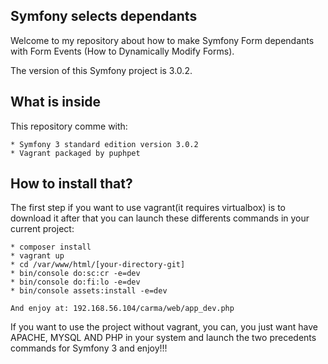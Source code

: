 Symfony selects dependants
--------------------------

Welcome to my repository about how to make Symfony Form
dependants with Form Events (How to Dynamically Modify Forms).

The version of this Symfony project is 3.0.2.

What is inside
--------------

This repository comme with:

    * Symfony 3 standard edition version 3.0.2
    * Vagrant packaged by puphpet

How to install that?
--------------------

The first step if you want to use vagrant(it requires virtualbox)
is to download it after that you can launch these differents commands
in your current project:

    * composer install
    * vagrant up
    * cd /var/www/html/[your-directory-git]
    * bin/console do:sc:cr -e=dev
    * bin/console do:fi:lo -e=dev
    * bin/console assets:install -e=dev
    
    And enjoy at: 192.168.56.104/carma/web/app_dev.php
    
If you want to use the project without vagrant, you can, you just
want have APACHE, MYSQL AND PHP in your system and launch the two
precedents commands for Symfony 3 and enjoy!!!
